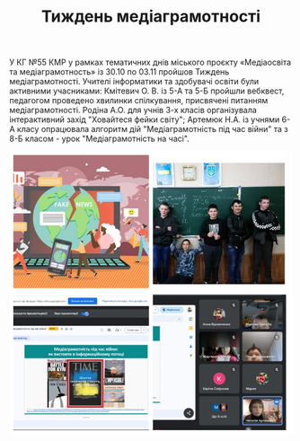 ﻿---
title: Тиждень медіаграмотності
---

У КГ №55 КМР у рамках тематичних днів міського проєкту «Медіаосвіта та медіаграмотность» із 30.10 по 03.11 пройшов Тиждень медіаграмотності. Учителі інформатики та здобувачі освіти були активними учасниками: Кмітевич О. В. із 5-А та 5-Б пройшли вебквест, педагогом проведено хвилинки спілкування, присвячені питанням медіаграмотності. Родіна А.О. для учнів 3-х класів організувала інтерактивний захід "Ховайтеся фейки світу"; Артемюк Н.А. із учнями 6-А класу опрацювала алгоритм дій "Медіаграмотність під час війни" та з 8-Б класом - урок "Медіаграмотність на часі".

![](image.jpg)
